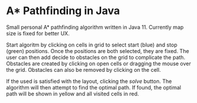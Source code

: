 # A* Pathfinding in Java
Small personal A* pathfinding algorithm written in Java 11.
Currently map size is fixed for better UX.

Start algoritm by clicking on cells in grid to select start (blue) and stop (green) positions.
Once the positions are both selected, they are fixed.
The user can then add decide to obstacles on the grid to complicate the path.
Obstacles are created by clicking on open cells or dragging the mouse over the grid.
Obstacles can also be removed by clicking on the cell.

If the used is satisfied with the layout, clicking the *solve* button.
The algorithm will then attempt to find the optimal path.
If found, the optimal path will be shown in yellow and all visited cells in red.
